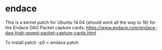# endace


This is a kernel patch for Ubuntu 14.04 (should work all the way to 16) for the Endace DAG Packet capture cards:
https://www.endace.com/endace-dag-high-speed-packet-capture-cards.html

To install patch -p0 < endace.patch
